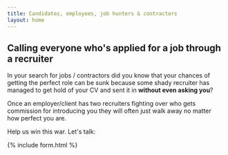 ```yaml
---
title: Candidates, employees, job hunters & contractors
layout: home
---
```



## Calling everyone who's applied for a job through a recruiter

In your search for jobs / contractors did you know that your chances of getting the perfect role can be sunk because some shady recruiter has managed to get hold of your CV and sent it in **without even asking you**?

Once an employer/client has two recruiters fighting over who gets commission for introducing you they will often just walk away no matter how perfect you are.

Help us win this war. Let's talk:

{% include form.html %}
